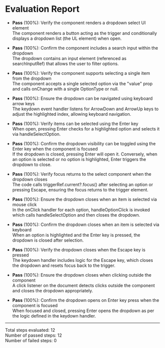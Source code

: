 # Evaluation Report

- **Pass** (100%): Verify the component renders a dropdown select UI element  
  The component renders a button acting as the trigger and conditionally displays a dropdown list (the UL element) when open.

- **Pass** (100%): Confirm the component includes a search input within the dropdown  
  The dropdown contains an input element (referenced as searchInputRef) that allows the user to filter options.

- **Pass** (100%): Verify the component supports selecting a single item from the dropdown  
  The component accepts a single selected option via the "value" prop and calls onChange with a single OptionType or null.

- **Pass** (100%): Ensure the dropdown can be navigated using keyboard arrow keys  
  The keydown event handler listens for ArrowDown and ArrowUp keys to adjust the highlighted index, allowing keyboard navigation.

- **Pass** (100%): Verify items can be selected using the Enter key  
  When open, pressing Enter checks for a highlighted option and selects it via handleSelectOption.

- **Pass** (100%): Confirm the dropdown visibility can be toggled using the Enter key when the component is focused  
  If the dropdown is closed, pressing Enter will open it. Conversely, when an option is selected or no option is highlighted, Enter triggers the dropdown to close.

- **Pass** (100%): Verify focus returns to the select component when the dropdown closes  
  The code calls triggerRef.current?.focus() after selecting an option or pressing Escape, ensuring the focus returns to the trigger element.

- **Pass** (100%): Ensure the dropdown closes when an item is selected via mouse click  
  In the onClick handler for each option, handleOptionClick is invoked which calls handleSelectOption and then closes the dropdown.

- **Pass** (100%): Confirm the dropdown closes when an item is selected via keyboard  
  When an option is highlighted and the Enter key is pressed, the dropdown is closed after selection.

- **Pass** (100%): Verify the dropdown closes when the Escape key is pressed  
  The keydown handler includes logic for the Escape key, which closes the dropdown and resets focus back to the trigger.

- **Pass** (100%): Ensure the dropdown closes when clicking outside the component  
  A click listener on the document detects clicks outside the component and closes the dropdown appropriately.

- **Pass** (100%): Confirm the dropdown opens on Enter key press when the component is focused  
  When focused and closed, pressing Enter opens the dropdown as per the logic defined in the keydown handler.

---

Total steps evaluated: 12  
Number of passed steps: 12  
Number of failed steps: 0